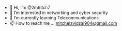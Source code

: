 - 👋 Hi, I’m @2m9itch7
- 👀 I’m interested in networking and cyber security
- 🌱 I’m currently learning Telecommunications
- 📫 How to reach me ... mitchelzvidzai904@gmail.com

<!---
2m9itch7/2m9itch7 is a ✨ special ✨ repository because its `README.md` (this file) appears on your GitHub profile.
You can click the Preview link to take a look at your changes.
--->
